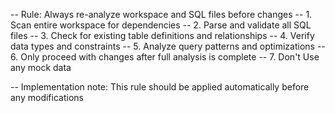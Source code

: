
-- Rule: Always re-analyze workspace and SQL files before changes
-- 1. Scan entire workspace for dependencies
-- 2. Parse and validate all SQL files
-- 3. Check for existing table definitions and relationships
-- 4. Verify data types and constraints
-- 5. Analyze query patterns and optimizations
-- 6. Only proceed with changes after full analysis is complete
-- 7. Don't Use any mock data


-- Implementation note: This rule should be applied automatically before any modifications
